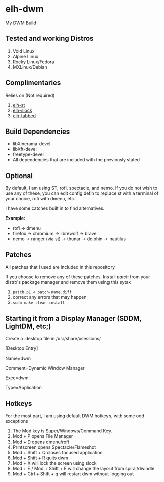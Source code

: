 # elh-dwm
My DWM Build

Tested and working Distros
-------
1. Void Linux
2. Alpine Linux
3. Rocky Linux/Fedora
4. MXLinux/Debian

Complimentaries
-------
Relies on (Not required)
1. [elh-st](https://github.com/elliehelisky/elh-st)
2. [elh-slock](https://github.com/elliehelisky/elh-slock)
3. [elh-tabbed](https://github.com/elliehelisky/elh-tabbed)

Build Dependencies
-------
- libXinerama-devel
- libXft-devel
- freetype-devel
- All dependencies that are included with the previously stated

Optional
-------
By default, I am using ST, rofi, spectacle, and nemo.  If you do not wish to use any of these, you can edit config.def.h to replace st with a terminal of your choice, rofi with dmenu, etc.

I have some catches built in to find alternatives.

**Example:**

- rofi -> dmenu
- firefox -> chromium -> librewolf -> brave
- nemo -> ranger (via st) -> thunar -> dolphin -> nautilus

Patches
-------
All patches that I used are included in this repository

If you choose to remove any of these patches. Install *patch* from your distro's package manager and remove them using this sytax

1. `patch p1 < patch-name.diff`
2.  correct any errors that may happen
3. `sudo make clean install`

Starting it from a Display Manager (SDDM, LightDM, etc;)
-------
Create a .desktop file in /usr/share/xsessions/

[Desktop Entry]

Name=dwm

Comment=Dynamic Window Manager  

Exec=dwm

Type=Application

Hotkeys
-------
For the most part, I am using default DWM hotkeys, with some odd exceptions
1. The Mod key is Super/Windows/Command Key.
2. Mod + P opens File Manager
3. Mod + D opens dmenu/rofi
4. Printscreen opens Spectacle/Flameshot
5. Mod + Shift + Q closes focused application
6. Mod + Shift + R quits dwm
7. Mod + X will lock the screen using slock
8. Mod + E / Mod + Shift + E will change the layout from spiral/dwindle
9. Mod + Ctrl + Shift + q will restart dwm without logging out
